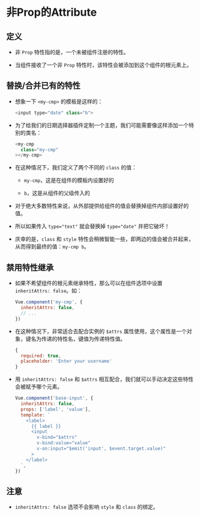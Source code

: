 # 非Prop的Attribute

## 定义

  - 非 `Prop` 特性指的是，一个未被组件注册的特性。

  - 当组件接收了一个非 `Prop` 特性时，该特性会被添加到这个组件的根元素上。

## 替换/合并已有的特性

  - 想象一下 `<my-cmp>` 的模板是这样的：

    ```javascript
    <input type="date" class="b">
    ```

  - 为了给我们的日期选择器插件定制一个主题，我们可能需要像这样添加一个特别的类名：

    ```javascript
    <my-cmp
      class="my-cmp"
    ></my-cmp>
    ```

  - 在这种情况下，我们定义了两个不同的 `class` 的值：

      - `my-cmp`，这是在组件的模板内设置好的

      - `b`，这是从组件的父级传入的

  - 对于绝大多数特性来说，从外部提供给组件的值会替换掉组件内部设置好的值。

  - 所以如果传入 `type="text"` 就会替换掉 `type="date"` 并把它破坏！

  - 庆幸的是，`class` 和 `style` 特性会稍微智能一些，即两边的值会被合并起来，从而得到最终的值：`my-cmp b`。

## 禁用特性继承

  - 如果不希望组件的根元素继承特性，那么可以在组件选项中设置 `inheritAttrs: false`。如：

    ```javascript
    Vue.component('my-cmp', {
      inheritAttrs: false,
      // ...
    })
    ```

  - 在这种情况下，非常适合去配合实例的 `$attrs` 属性使用，这个属性是一个对象，键名为传递的特性名，键值为传递特性值。

    ```javascript
    {
      required: true,
      placeholder: 'Enter your username'
    }
    ```

  - 用 `inheritAttrs: false` 和 `$attrs` 相互配合，我们就可以手动决定这些特性会被赋予哪个元素。

    ```javascript
    Vue.component('base-input', {
      inheritAttrs: false,
      props: ['label', 'value'],
      template: `
        <label>
          {{ label }}
          <input
            v-bind="$attrs"
            v-bind:value="value"
            v-on:input="$emit('input', $event.target.value)"
          >
        </label>
      `,
    })
    ```

## 注意

  - `inheritAttrs: false` 选项不会影响 `style` 和 `class` 的绑定。
